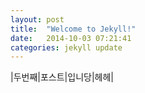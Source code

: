 ```yaml
---
layout: post
title:  "Welcome to Jekyll!"
date:   2014-10-03 07:21:41
categories: jekyll update
---
```

|두번째|포스트|입니당|헤헤|
